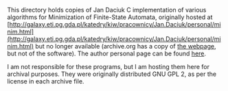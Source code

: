This directory holds copies of Jan Daciuk C implementation of various
algorithms for Minimization of Finite-State Automata, originally
hosted at
[http://galaxy.eti.pg.gda.pl/katedry/kiw/pracownicy/Jan.Daciuk/personal/minim.html](http://galaxy.eti.pg.gda.pl/katedry/kiw/pracownicy/Jan.Daciuk/personal/minim.html)
but no longer available (archive.org has a copy of
[the
webpage](https://web.archive.org/web/20160531133017/http://galaxy.eti.pg.gda.pl/katedry/kiw/pracownicy/Jan.Daciuk/personal/minim.html),
but not of the software). The author personal page
can be found [here](http://www.jandaciuk.pl/). 

I am not responsible for these programs, but I am hosting them here for
archival purposes. They were originally distributed GNU GPL 2, as per
the license in each archive file.
